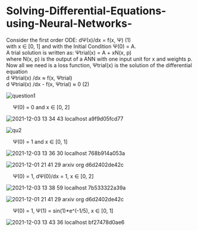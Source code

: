 # Solving-Differential-Equations-using-Neural-Networks-

Consider the first order ODE: 
 	dΨ(x)/dx = f(x, Ψ)   (1)
 </br>
with x ∈ [0, 1] and with the Initial Condition Ψ(0) = A. </br>
A trial solution is written as:  Ψtrial(x) = A + xN(x, p) </br>
where N(x, p) is the output of a ANN with one input unit for x and weights p.  </br>
Now all we need is a loss function, Ψtrial(x) is the solution of the differential equation </br>
	d Ψtrial(x) /dx ≈ f(x, Ψtrial) </br>
 d Ψtrial(x) /dx - f(x, Ψtrial) ≈ 0  (2)  </br>


![question1](https://user-images.githubusercontent.com/52671445/144845678-7f79dba2-0ef6-4049-8a48-52c5e3ebcba5.jpg)
<p>&emsp; Ψ(0) = 0 and x ∈ [0, 2]</p>

![2021-12-03 13 34 43 localhost a9f9d05fcd77](https://user-images.githubusercontent.com/52671445/144845699-74492e0d-fbcb-4ee6-b8f6-d87f75329301.png)


![qu2](https://user-images.githubusercontent.com/52671445/144846039-b05a72bb-7eff-419a-bea2-84f191df98c5.jpg)
<p>&emsp; Ψ(0) = 1 and x ∈ [0, 1]</p>
 

![2021-12-03 13 36 30 localhost 768b914a053a](https://user-images.githubusercontent.com/52671445/144846051-1c3eb64c-2f6e-42ad-a89d-65e380f2d78c.png)


![2021-12-01 21 41 29 arxiv org d6d2402de42c](https://user-images.githubusercontent.com/52671445/144846131-77d16208-d9be-4a0e-99d3-dd0513e63bc4.png)
<p>&emsp; Ψ(0) = 1, dΨ(0)/dx = 1, x ∈ [0, 2]</p>



![2021-12-03 13 38 59 localhost 7b533322a39a](https://user-images.githubusercontent.com/52671445/144846155-304e11ba-72c6-4d68-983c-6f113eaef24f.png)


![2021-12-01 21 41 29 arxiv org d6d2402de42c](https://user-images.githubusercontent.com/52671445/144846167-ef1fc5c3-81d6-4882-9298-f12a0ce6c295.png)
<p>&emsp; Ψ(0) = 1, Ψ(1) = sin(1)*e^(-1/5), x ∈ [0, 1]</p>


![2021-12-03 13 43 36 localhost bf27478d0ae6](https://user-images.githubusercontent.com/52671445/144846168-8bdd144c-9f2c-449b-9e11-beb35693f369.png)

